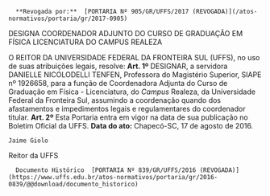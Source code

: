       **Revogada por:**  [PORTARIA Nº 905/GR/UFFS/2017 (REVOGADA)](/atos-normativos/portaria/gr/2017-0905) 

   DESIGNA COORDENADOR ADJUNTO DO CURSO DE GRADUAÇÃO EM FÍSICA LICENCIATURA DO CAMPUS REALEZA  

 O REITOR DA UNIVERSIDADE FEDERAL DA FRONTEIRA SUL (UFFS), no uso de suas atribuições legais, resolve:   **Art. 1º** DESIGNAR, a servidora DANIELLE NICOLODELLI TENFEN, Professora do Magistério Superior, SIAPE nº 1926658, para a função de Coordenadora Adjunta do Curso de Graduação em Física - Licenciatura, do *Campus* Realeza, da Universidade Federal da Fronteira Sul, assumindo a coordenação quando dos afastamentos e impedimentos legais e regulamentares do coordenador titular.   **Art. 2º** Esta Portaria entra em vigor na data de sua publicação no Boletim Oficial da UFFS.      **Data do ato:** Chapecó-SC, 17 de agosto de 2016.   
 

    Jaime Giolo   
 Reitor da UFFS 

      Documento Histórico  [PORTARIA Nº 839/GR/UFFS/2016 (REVOGADA)](https://www.uffs.edu.br/atos-normativos/portaria/gr/2016-0839/@@download/documento_historico)     
      